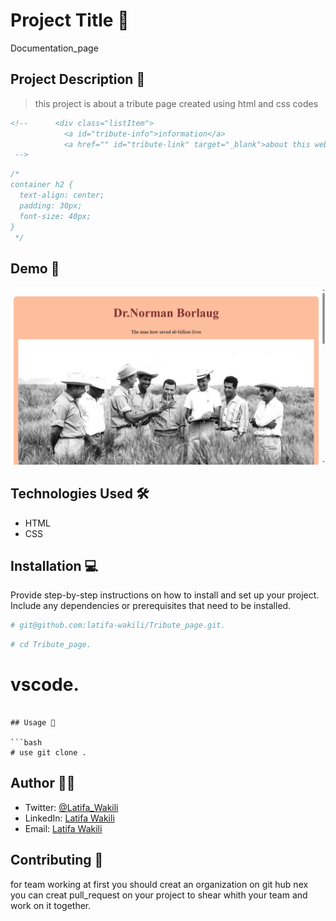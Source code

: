 # Project Title 🚀
Documentation_page
## Project Description 📝

> this project is about a tribute page created using html and css codes

```html
<!--      <div class="listItem">
            <a id="tribute-info">information</a>
            <a href="" id="tribute-link" target="_blank">about this web_page</a>
 -->
```

```css
/* 
container h2 {
  text-align: center;
  padding: 30px;
  font-size: 40px;
}
 */
```


## Demo 📸


![Demo](tribut.png)

## Technologies Used 🛠️

- HTML
- CSS


## Installation 💻

Provide step-by-step instructions on how to install and set up your project. Include any dependencies or prerequisites that need to be installed.

```bash
# git@github.com:latifa-wakili/Tribute_page.git.
```

```bash
# cd Tribute_page.
```

# vscode.
```

## Usage 🎯

```bash
# use git clone .
```

## Author 👩‍💻
- Twitter: [@Latifa_Wakili](https://x.com/WakiliLatifa?t=wlHTh8JuyFprQsN_hZQGWQ&s=08)
- LinkedIn: [Latifa Wakili](https://www.linkedin.com/in/latifa-wakili-68423b277?utm_source=share&utm_campaign=share_via&utm_content=profile&utm_medium=android_app)
- Email: [Latifa Wakili](saavenwakili@gmail.com)

## Contributing 🤝
for team working at first you should creat an organization on git hub nex you can creat pull_request on your project to shear whith your team and work on it together.

